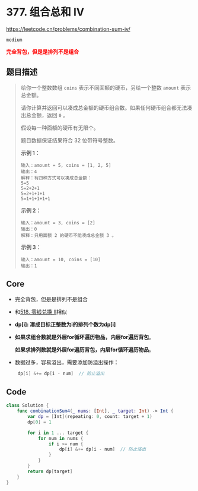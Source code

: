 # 377. 组合总和 Ⅳ

https://leetcode.cn/problems/combination-sum-iv/

`medium`

**<font color=red>完全背包，但是是排列不是组合</font>**

## 题目描述

> 给你一个整数数组 `coins` 表示不同面额的硬币，另给一个整数 `amount` 表示总金额。
>
> 请你计算并返回可以凑成总金额的硬币组合数。如果任何硬币组合都无法凑出总金额，返回 `0` 。
>
> 假设每一种面额的硬币有无限个。 
>
> 题目数据保证结果符合 32 位带符号整数。
>
>  
>
> 
>
> **示例 1：**
>
> ```
> 输入：amount = 5, coins = [1, 2, 5]
> 输出：4
> 解释：有四种方式可以凑成总金额：
> 5=5
> 5=2+2+1
> 5=2+1+1+1
> 5=1+1+1+1+1
> ```
>
> **示例 2：**
>
> ```
> 输入：amount = 3, coins = [2]
> 输出：0
> 解释：只用面额 2 的硬币不能凑成总金额 3 。
> ```
>
> **示例 3：**
>
> ```
> 输入：amount = 10, coins = [10] 
> 输出：1
> ```

## Core

- 完全背包，但是是排列不是组合

- 和[518. 零钱兑换 II](https://leetcode.cn/problems/coin-change-ii/)相似

- **dp[i]: 凑成目标正整数为i的排列个数为dp[i]**

- **如果求组合数就是外层for循环遍历物品，内层for遍历背包**。

  **如果求排列数就是外层for遍历背包，内层for循环遍历物品**。

- 数据过多，容易溢出，需要添加防溢出操作：

  ```swift
   dp[i] &+= dp[i - num]  // 防止溢出
  ```

  

## Code

```swift
class Solution {
    func combinationSum4(_ nums: [Int], _ target: Int) -> Int {
        var dp = [Int](repeating: 0, count: target + 1)
        dp[0] = 1

        for i in 1 ... target {
            for num in nums {
                if i >= num {
                    dp[i] &+= dp[i - num]  // 防止溢出
                }
            }
        }
        return dp[target]
    }
}
```


